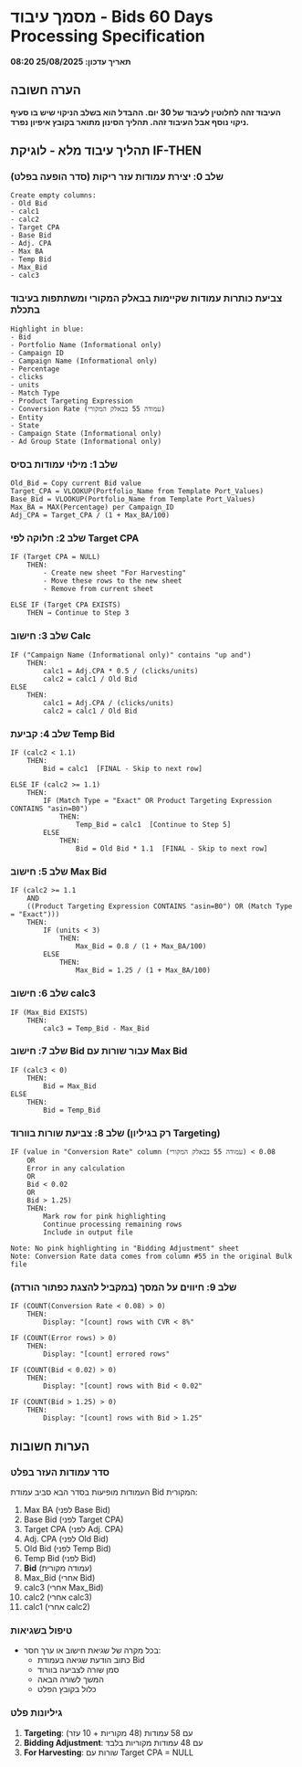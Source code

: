 # מסמך עיבוד - Bids 60 Days Processing Specification
**תאריך עדכון: 25/08/2025 08:20**

## הערה חשובה
**העיבוד זהה לחלוטין לעיבוד של 30 יום. ההבדל הוא בשלב הניקוי שיש בו סעיף ניקוי נוסף אבל העיבוד זהה. תהליך הסינון מתואר בקובץ איפיון נפרד.**

## תהליך עיבוד מלא - לוגיקת IF-THEN

### שלב 0: יצירת עמודות עזר ריקות (סדר הופעה בפלט)
```
Create empty columns:
- Old Bid
- calc1
- calc2
- Target CPA
- Base Bid
- Adj. CPA
- Max BA
- Temp Bid
- Max_Bid
- calc3
```

### צביעת כותרות עמודות שקיימות בבאלק המקורי ומשתתפות בעיבוד בתכלת
```
Highlight in blue:
- Bid
- Portfolio Name (Informational only)
- Campaign ID
- Campaign Name (Informational only)
- Percentage
- clicks
- units
- Match Type
- Product Targeting Expression
- Conversion Rate (עמודה 55 בבאלק המקורי)
- Entity
- State
- Campaign State (Informational only)
- Ad Group State (Informational only)
```

### שלב 1: מילוי עמודות בסיס
```
Old_Bid = Copy current Bid value
Target_CPA = VLOOKUP(Portfolio_Name from Template Port_Values)
Base_Bid = VLOOKUP(Portfolio_Name from Template Port_Values)
Max_BA = MAX(Percentage) per Campaign_ID
Adj_CPA = Target_CPA / (1 + Max_BA/100)
```

### שלב 2: חלוקה לפי Target CPA
```
IF (Target CPA = NULL)
    THEN:
        - Create new sheet "For Harvesting"
        - Move these rows to the new sheet
        - Remove from current sheet
   
ELSE IF (Target CPA EXISTS)
    THEN → Continue to Step 3
```

### שלב 3: חישוב Calc
```
IF ("Campaign Name (Informational only)" contains "up and")
    THEN:
        calc1 = Adj.CPA * 0.5 / (clicks/units)
        calc2 = calc1 / Old Bid
ELSE
    THEN:
        calc1 = Adj.CPA / (clicks/units)
        calc2 = calc1 / Old Bid
```

### שלב 4: קביעת Temp Bid
```
IF (calc2 < 1.1)
    THEN:
        Bid = calc1  [FINAL - Skip to next row]
        
ELSE IF (calc2 >= 1.1)
    THEN:
        IF (Match Type = "Exact" OR Product Targeting Expression CONTAINS "asin=B0")
            THEN:
                Temp_Bid = calc1  [Continue to Step 5]
        ELSE
            THEN:
                Bid = Old Bid * 1.1  [FINAL - Skip to next row]
```

### שלב 5: חישוב Max Bid
```
IF (calc2 >= 1.1 
    AND 
    ((Product Targeting Expression CONTAINS "asin=B0") OR (Match Type = "Exact")))
    THEN:
        IF (units < 3)
            THEN:
                Max_Bid = 0.8 / (1 + Max_BA/100)
        ELSE
            THEN:
                Max_Bid = 1.25 / (1 + Max_BA/100)
```

### שלב 6: חישוב calc3
```
IF (Max_Bid EXISTS)
    THEN:
        calc3 = Temp_Bid - Max_Bid
```

### שלב 7: חישוב Bid עבור שורות עם Max Bid
```
IF (calc3 < 0)
    THEN:
        Bid = Max_Bid
ELSE
    THEN:
        Bid = Temp_Bid
```

### שלב 8: צביעת שורות בוורוד (רק בגיליון Targeting)
```
IF (value in "Conversion Rate" column (עמודה 55 בבאלק המקורי) < 0.08
    OR
    Error in any calculation
    OR
    Bid < 0.02
    OR
    Bid > 1.25)
    THEN:
        Mark row for pink highlighting
        Continue processing remaining rows
        Include in output file
        
Note: No pink highlighting in "Bidding Adjustment" sheet
Note: Conversion Rate data comes from column #55 in the original Bulk file
```

### שלב 9: חיווים על המסך (במקביל להצגת כפתור הורדה)
```
IF (COUNT(Conversion Rate < 0.08) > 0)
    THEN:
        Display: "[count] rows with CVR < 8%"
        
IF (COUNT(Error rows) > 0)
    THEN:
        Display: "[count] errored rows"
        
IF (COUNT(Bid < 0.02) > 0)
    THEN:
        Display: "[count] rows with Bid < 0.02"
        
IF (COUNT(Bid > 1.25) > 0)
    THEN:
        Display: "[count] rows with Bid > 1.25"
```

## הערות חשובות

### סדר עמודות העזר בפלט
העמודות מופיעות בסדר הבא סביב עמודת Bid המקורית:
1. Max BA (לפני Base Bid)
2. Base Bid (לפני Target CPA)
3. Target CPA (לפני Adj. CPA)
4. Adj. CPA (לפני Old Bid)
5. Old Bid (לפני Temp Bid)
6. Temp Bid (לפני Bid)
7. **Bid** (עמודה מקורית)
8. Max_Bid (אחרי Bid)
9. calc3 (אחרי Max_Bid)
10. calc2 (אחרי calc3)
11. calc1 (אחרי calc2)

### טיפול בשגיאות
- בכל מקרה של שגיאת חישוב או ערך חסר:
  - כתוב הודעת שגיאה בעמודת Bid
  - סמן שורה לצביעה בוורוד
  - המשך לשורה הבאה
  - כלול בקובץ הפלט

### גיליונות פלט
1. **Targeting**: עם 58 עמודות (48 מקוריות + 10 עזר)
2. **Bidding Adjustment**: עם 48 עמודות מקוריות בלבד
3. **For Harvesting**: שורות עם Target CPA = NULL